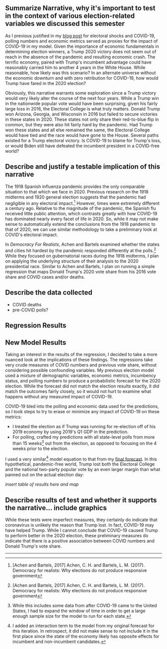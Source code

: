 ## Summarize Narrative, why it's important to test in the context of various election-related variables we discussed this semester

As I previous justified in my [blog post](https://kayla-manning.github.io/gov1347/posts/shocks.html) for electoral shocks and COVID-19, polling numbers and economic metrics served as proxies for the impact of COVID-19 in my model. Given the importance of economic fundamentals in determining election winners, a Trump 2020 victory does not seem out of reach in the absence of the pandemic and resulting economic crash. The terrific economy, paired with Trump's incumbent advantage could have reasonably carried him to another 4 years in the White House. While reasonable, how likely was this scenario? In an alternate universe without the economic downturn and with zero retribution for COVID-19, how would Trump have fared in the 2020 election?

Obviously, this narrative warrants some exploration since a Trump victory would very likely alter the course of the next four years. While a Trump win in the nationwide popular vote would have been surprising, given his fairly large loss in 2016, the Electoral College is what truly matters. Donald Trump won Arizona, Georgia, and Wisconsin in 2016 but failed to secure victories in these states in 2020. These states not only share their red-to-blue flip in common, but they were also hit fairly hard by the pandemic. Had Trump won these states and all else remained the same, the Electoral College would have tied and the race would have gone to the House. Several paths existed for a Trump electoral victory. Is COVID-19 to blame for Trump's loss, or would Biden still have defeated the incumbent president in a COVID-free world?

## Describe and justify a testable implication of this narrative

The 1918 Spanish influenza pandemic provides the only comparable situation to that which we face in 2020. Previous research on the 1918 midterms and 1920 general election suggests that the pandemic had negligible in any electoral impact.[^achen-bartels-flu] However, times were extremely different a century ago. Relative to the magnitude of the pandemic, the Spanish flu received little public attention, which contrasts greatly with how COVID-19 has dominated nearly every facet of life in 2020. So, while it may not make sense to automatically extend the conclusions from the 1918 pandemic to that of 2020, we can use similar methodology to take a preliminary look at COVID's electoral impact. 

In *Democracy For Realists*, Achen and Bartels examined whether the states and cities hit hardest by the pandemic responded differently at the polls.[^achen-bartels-flu] While they focused on gubernatorial races during the 1918 midterms, I plan on applying the underlying structure of their analysis to the 2020 presidential race. Similar to Achen and Bartels, I plan on running a simple regression that maps Donald Trump's 2020 vote share from his 2016 vote share and COVID cases and/or deaths.

## Describe the data collected

- COVID deaths
- pre-COVID polls?

## Regression Results



## New Model Results

Taking an interest in the results of the regression, I decided to take a more nuanced look at the implications of these findings. The regressions take very crude measures of COVID numbers and previous vote share, without considering possible confounding variables. My previous election model used a mixture of demographic variables, economic metrics, incumbency status, and polling numbers to produce a probabilistic forecast for the 2020 election. While the forecast did not match the election results exactly, it did match the outcomes fairly closely, so it would not hurt to examine what happens without any measured impact of COVID-19.

COVID-19 bled into the polling and economic data used for the predictions, so I took steps to try to erase or minimize any impact of COVID-19 on these metrics:

* I treated the election as if Trump was running for re-election off of his 2019 economy by using 2019's Q1 GDP in the prediction. 
* For polling, crafted my predictions with all state-level polls from more than 15 weeks[^poll-weeks] out from the election, as opposed to focusing on the 4 weeks prior to the election.

I used a very similar[^model-changes] model equation to that from my [final forecast](https://kayla-manning.github.io/gov1347/posts/final.html). In this hypothetical, pandemic-free world, Trump lost both the Electoral College and the national two-party popular vote by an even larger margin than what panned out on the actual election day:

*insert table of results here and map*


## Describe results of test and whether it supports the narrative... include graphics

While these tests were imperfect measures, they certainly do indicate that coronavirus is unlikely the reason that Trump lost. In fact, COVID-19 may have helped Trump. While I cannot conclude that COVID-19 caused Trump to perform better in the 2020 election, these preliminary measures do indicate that there is a positive association between COVID numbers and Donald Trump's vote share.

-----------------------

[^achen-bartels-flu]: [Achen and Bartels, 2017] Achen, C. H. and Bartels, L. M. (2017). Democracy for realists: Why elections do not produce responsive government

[^poll-weeks]: While this includes some data from after COVID-19 came to the United States, I had to expand the window of time in order to get a large enough sample size for the model to run for each state.

[^model-changes]: I added an interaction term to the model from my original forecast for this iteration. In retrospect, it did not make sense to not include it in the first place since the state of the economy likely has opposite effects for incumbent and non-incumbent candidates.


